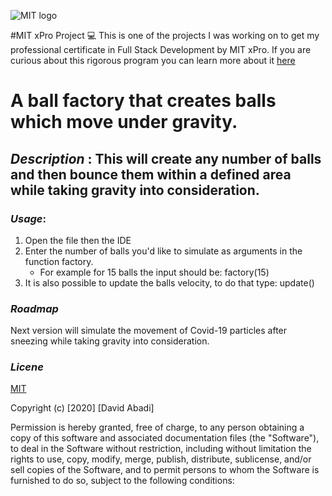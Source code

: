 ![MIT logo](https://bit.ly/2MonZuG)

#MIT xPro Project 💻
This is one of the projects I was working on to get my professional certificate in Full Stack Development by MIT xPro. 
If you are curious about this rigorous program you can learn more about it [here](https://youtu.be/5CiCtj_2Qsg) 

# A ball factory that creates balls which move under gravity.  

## *Description* : This will create any number of balls and then bounce them within a defined area while taking gravity into consideration.

### *Usage*: 
1. Open the file then the IDE 
2. Enter the number of balls you'd like to simulate as arguments in the function factory. 
	* For example for 15 balls the input should be: factory(15)
3. It is also possible to update the balls velocity, to do that type: update()

### *Roadmap*
Next version will simulate the movement of Covid-19 particles after sneezing while taking gravity into consideration.

### *Licene* 
   
[MIT](https://choosealicense.com/licenses/mit/#)

Copyright (c) [2020] [David Abadi]

Permission is hereby granted, free of charge, to any person obtaining a copy
of this software and associated documentation files (the "Software"), to deal
in the Software without restriction, including without limitation the rights
to use, copy, modify, merge, publish, distribute, sublicense, and/or sell
copies of the Software, and to permit persons to whom the Software is
furnished to do so, subject to the following conditions:
